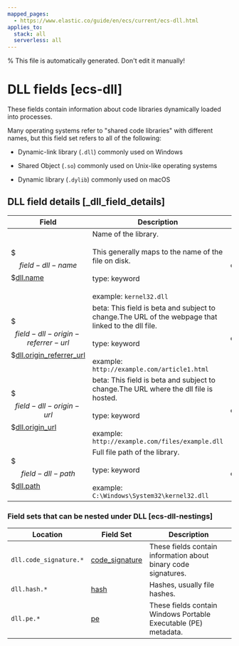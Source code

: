 ```yaml
---
mapped_pages:
  - https://www.elastic.co/guide/en/ecs/current/ecs-dll.html
applies_to:
  stack: all
  serverless: all
---
```

% This file is automatically generated. Don't edit it manually!

# DLL fields [ecs-dll]

These fields contain information about code libraries dynamically loaded into processes.



Many operating systems refer to "shared code libraries" with different names, but this field set refers to all of the following:

* Dynamic-link library (`.dll`) commonly used on Windows

* Shared Object (`.so`) commonly used on Unix-like operating systems

* Dynamic library (`.dylib`) commonly used on macOS

## DLL field details [_dll_field_details]

| Field | Description | Level |
| --- | --- | --- |
| $$$field-dll-name$$$[dll.name](#field-dll-name) | Name of the library.<br><br>This generally maps to the name of the file on disk.<br><br>type: keyword<br><br>example: `kernel32.dll`<br> | core |
| $$$field-dll-origin-referrer-url$$$[dll.origin_referrer_url](#field-dll-origin-referrer-url) | beta: This field is beta and subject to change.The URL of the webpage that linked to the dll file.<br><br>type: keyword<br><br>example: `http://example.com/article1.html`<br> | extended |
| $$$field-dll-origin-url$$$[dll.origin_url](#field-dll-origin-url) | beta: This field is beta and subject to change.The URL where the dll file is hosted.<br><br>type: keyword<br><br>example: `http://example.com/files/example.dll`<br> | extended |
| $$$field-dll-path$$$[dll.path](#field-dll-path) | Full file path of the library.<br><br>type: keyword<br><br>example: `C:\Windows\System32\kernel32.dll`<br> | extended |


### Field sets that can be nested under DLL [ecs-dll-nestings]

| Location | Field Set | Description |
| --- | --- | --- |
| `dll.code_signature.*` | [code_signature](/reference/ecs-code_signature.md) | These fields contain information about binary code signatures. |
| `dll.hash.*` | [hash](/reference/ecs-hash.md) | Hashes, usually file hashes. |
| `dll.pe.*` | [pe](/reference/ecs-pe.md) | These fields contain Windows Portable Executable (PE) metadata. |
